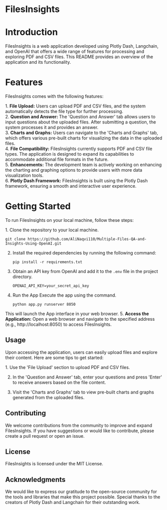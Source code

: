 # FilesInsights

# Introduction
<p>FilesInsights is a web application developed using Plotly Dash, Langchain, and OpenAI that offers a wide range of features for processing and exploring PDF and CSV files. This README provides an overview of the application and its functionality.</p>

# Features
<p>FilesInsights comes with the following features:</p>
 1. <b>File Upload:</b> Users can upload PDF and CSV files, and the system automatically detects the file type for further processing.<br>
2. <b>Question and Answer: </b> The 'Question and Answer' tab allows users to input questions about the uploaded files. After submitting a question, the system processes it and provides an answer.<br>
3. <b>Charts and Graphs:</b> Users can navigate to the 'Charts and Graphs' tab, which offers various pre-built charts for visualizing the data in the uploaded files.<br>
4. <b>File Compatibility:</b> FilesInsights currently supports PDF and CSV file types. The application is designed to expand its capabilities to accommodate additional file formats in the future.<br>
5. <b>Enhancements:</b> The development team is actively working on enhancing the charting and graphing options to provide users with more data visualization tools.<br>
6. <b>Plotly Dash Framework:</b> FilesInsights is built using the Plotly Dash framework, ensuring a smooth and interactive user experience.<br>



# Getting Started
 <p>To run FilesInsights on your local machine, follow these steps:</p>
1. Clone the repository to your local machine.

   ```
   git clone https://github.com/AliNaqvi110/Multiple-Files-QA-and-Insights-Using-OpenAI.git
   ```


2. Install the required dependencies by running the following command:

    ```
    pip install -r requirements.txt
    ```

3. Obtain an API key from OpenAI and add it to the `.env` file in the project directory.

    ```shell
    OPENAI_API_KEY=your_secret_api_key
    ```
4. Run the App
 Execute the app using the command.
 
    ```
    python app.py runserver 8050
    ```
 This will launch the App interface in your web browser.
5. <b> Access the Application:</b> Open a web browser and navigate to the specified address (e.g., http://localhost:8050) to access FilesInsights.

## Usage
<p>Upon accessing the application, users can easily upload files and explore their content. Here are some tips to get started:</p>
1. Use the 'File Upload' section to upload PDF and CSV files.

2. In the 'Question and Answer' tab, enter your questions and press 'Enter' to receive answers based on the file content.

3. Visit the 'Charts and Graphs' tab to view pre-built charts and graphs generated from the uploaded files.

## Contributing
<p>We welcome contributions from the community to improve and expand FilesInsights. If you have suggestions or would like to contribute, please create a pull request or open an issue.</p>

## License
<p>FilesInsights is licensed under the MIT License.</p>

## Acknowledgments
<p>We would like to express our gratitude to the open-source community for the tools and libraries that make this project possible. Special thanks to the creators of Plotly Dash and Langchain for their outstanding work.</p>
